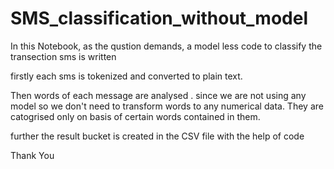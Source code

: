# SMS_classification_without_model

In this Notebook, as the qustion demands, a model less code to classify the transection sms is written

firstly each sms is tokenized and converted to plain text.

Then words of each message are analysed .
since we are not using any model so we don't need to transform words to any numerical data.
They are catogrised only on basis of certain words contained in them.

further the result bucket is created in the CSV file with the help of code

Thank You
